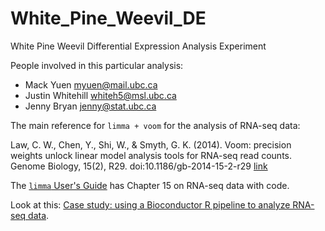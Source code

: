 White_Pine_Weevil_DE
====================

White Pine Weevil Differential Expression Analysis Experiment

People involved in this particular analysis:

  * Mack Yuen <myuen@mail.ubc.ca>
  * Justin Whitehill <whiteh5@msl.ubc.ca>
  * Jenny Bryan <jenny@stat.ubc.ca>

The main reference for `limma + voom` for the analysis of RNA-seq data:

Law, C. W., Chen, Y., Shi, W., & Smyth, G. K. (2014). Voom: precision weights unlock linear model analysis tools for RNA-seq read counts. Genome Biology, 15(2), R29. doi:10.1186/gb-2014-15-2-r29 [link](http://genomebiology.com/2014/15/2/R29)

The [`limma` User's Guide](http://www.bioconductor.org/packages/release/bioc/vignettes/limma/inst/doc/usersguide.pdf) has Chapter 15 on RNA-seq data with code.

Look at this: [Case study: using a Bioconductor R pipeline to analyze RNA-seq data](http://bioinf.wehi.edu.au/RNAseqCaseStudy/).
